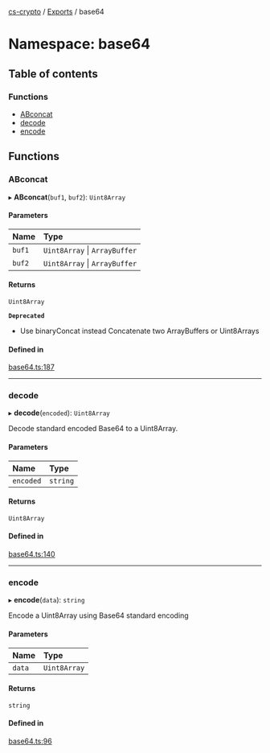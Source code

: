 [cs-crypto](../README.md) / [Exports](../modules.md) / base64

# Namespace: base64

## Table of contents

### Functions

- [ABconcat](base64.md#abconcat)
- [decode](base64.md#decode)
- [encode](base64.md#encode)

## Functions

### ABconcat

▸ **ABconcat**(`buf1`, `buf2`): `Uint8Array`

#### Parameters

| Name | Type |
| :------ | :------ |
| `buf1` | `Uint8Array` \| `ArrayBuffer` |
| `buf2` | `Uint8Array` \| `ArrayBuffer` |

#### Returns

`Uint8Array`

**`Deprecated`**

- Use binaryConcat instead
Concatenate two ArrayBuffers or Uint8Arrays

#### Defined in

[base64.ts:187](https://github.com/CSplan/CS-crypto/blob/2d4ed3a/src/base64.ts#L187)

___

### decode

▸ **decode**(`encoded`): `Uint8Array`

Decode standard encoded Base64 to a Uint8Array.

#### Parameters

| Name | Type |
| :------ | :------ |
| `encoded` | `string` |

#### Returns

`Uint8Array`

#### Defined in

[base64.ts:140](https://github.com/CSplan/CS-crypto/blob/2d4ed3a/src/base64.ts#L140)

___

### encode

▸ **encode**(`data`): `string`

Encode a Uint8Array using Base64 standard encoding

#### Parameters

| Name | Type |
| :------ | :------ |
| `data` | `Uint8Array` |

#### Returns

`string`

#### Defined in

[base64.ts:96](https://github.com/CSplan/CS-crypto/blob/2d4ed3a/src/base64.ts#L96)
